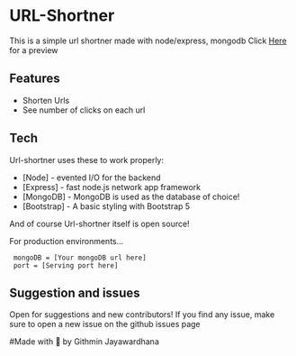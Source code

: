 # URL-Shortner

This is a simple url shortner made with node/express, mongodb
Click [Here](https://long-tan-coati-tam.cyclic.app) for a preview
## Features

- Shorten Urls
- See number of clicks on each url

## Tech

Url-shortner uses these to work properly:

- [Node] - evented I/O for the backend
- [Express] - fast node.js network app framework
- [MongoDB] - MongoDB is used as the database of choice!
- [Bootstrap] - A basic styling with Bootstrap 5

And of course Url-shortner itself is open source!

For production environments...

```Env Variables
 mongoDB = [Your mongoDB url here]
 port = [Serving port here]
```
## Suggestion and issues

Open for suggestions and new contributors!
If you find any issue, make sure to open a new issue on the github issues page

#Made with 🖤 by Githmin Jayawardhana